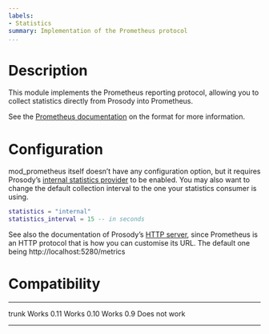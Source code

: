 ```yaml
---
labels:
- Statistics
summary: Implementation of the Prometheus protocol
...
```


Description
===========

This module implements the Prometheus reporting protocol, allowing you
to collect statistics directly from Prosody into Prometheus.

See the [Prometheus documentation][prometheusconf] on the format for
more information.

[prometheusconf]: https://prometheus.io/docs/instrumenting/exposition_formats/

Configuration
=============

mod\_prometheus itself doesn’t have any configuration option, but it
requires Prosody’s [internal statistics
provider](https://prosody.im/doc/statistics#built-in_providers) to be
enabled.  You may also want to change the default collection interval
to the one your statistics consumer is using.

```lua
statistics = "internal"
statistics_interval = 15 -- in seconds
```

See also the documentation of Prosody’s [HTTP
server](https://prosody.im/doc/http), since Prometheus is an HTTP
protocol that is how you can customise its URL.  The default one being
http://localhost:5280/metrics

Compatibility
=============

  ------- -------------
  trunk   Works
  0.11    Works
  0.10    Works
  0.9     Does not work
  ------- -------------
